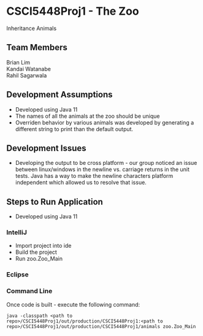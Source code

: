 # CSCI5448Proj1 - The Zoo
 Inheritance Animals
 
## Team Members
Brian Lim <br>
Kandai Watanabe <br>
Rahil Sagarwala <br>

## Development Assumptions
- Developed using Java 11
- The names of all the animals at the zoo should be unique
- Overriden behavior by various animals was developed by generating a different string to print than the default output.

## Development Issues
* Developing the output to be cross platform - our group noticed an issue between linux/windows in the newline vs. carriage returns in the unit tests. Java has a way to make the newline characters platform independent which allowed us to resolve that issue.

## Steps to Run Application
- Developed using Java 11
### IntelliJ
  - Import project into ide
  - Build the project
  - Run zoo.Zoo_Main
  
### Eclipse

### Command Line
Once code is built - execute the following command: <br>
```
java -classpath <path to repo>/CSCI5448Proj1/out/production/CSCI5448Proj1:<path to repo>/CSCI5448Proj1/out/production/CSCI5448Proj1/animals zoo.Zoo_Main
```

